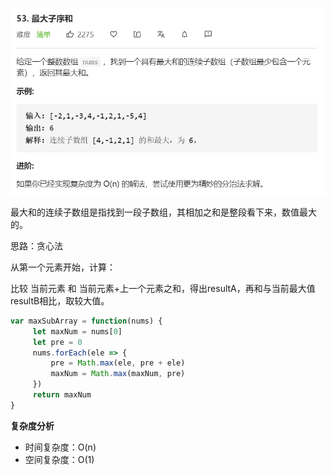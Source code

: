 ![](../images/lc53.png)

最大和的连续子数组是指找到一段子数组，其相加之和是整段看下来，数值最大的。

思路：贪心法

从第一个元素开始，计算：

比较 当前元素 和 当前元素+上一个元素之和，得出resultA，再和与当前最大值resultB相比，取较大值。

```javascript
var maxSubArray = function(nums) {
     let maxNum = nums[0]
     let pre = 0
     nums.forEach(ele => {
         pre = Math.max(ele, pre + ele)
         maxNum = Math.max(maxNum, pre)
     })
     return maxNum
}
```

**复杂度分析**

- 时间复杂度：O(n)
- 空间复杂度：O(1)